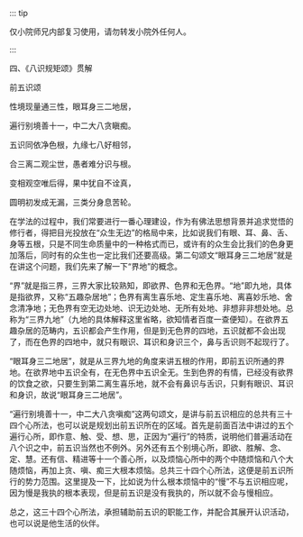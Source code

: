 ::: tip

仅小院师兄内部复习使用，请勿转发小院外任何人。

:::

四、《八识规矩颂》贯解

前五识颂

性境现量通三性，眼耳身三二地居，

遍行别境善十一，中二大八贪瞋痴。

五识同依净色根，九缘七八好相邻，

合三离二观尘世，愚者难分识与根。

变相观空唯后得，果中犹自不诠真，

圆明初发成无漏，三类分身息苦轮。

​         在学法的过程中，我们常要进行一番心理建设，作为有佛法思想背景并追求觉悟的修行者，得把目光投放在“众生无边”的格局中来，比如说我们有眼、耳、鼻、舌、身等五根，只是不同生命质量中的一种格式而已，或许有的众生会比我们的色身更加落后，同时有的众生也一定比我们还要高级。第二句颂文“眼耳身三二地居”就是在讲这个问题，我们先来了解一下“界地”的概念。

​         “界”就是指三界，三界大家比较熟知，即欲界、色界和无色界。“地”即九地，具体是指欲界，又称“五趣杂居地”；色界有离生喜乐地、定生喜乐地、离喜妙乐地、舍念清净地；无色界有空无边处地、识无边处地、无所有处地、非想非非想处地。总称为“三界九地”（九地的具体解释这里省略，欲知情者百度一查便知）。在欲界五趣杂居的范畴内，五识都会产生作用，但是到无色界的四地，五识就都不会出现了，而在色界的四地中，就只有眼识、耳识和身识三个，鼻与舌识则不起现行了。

​         “眼耳身三二地居”，就是从三界九地的角度来讲五根的作用，即前五识所通的界地。在欲界地中五识全有，在无色界中五识全无。生到色界的有情，已经没有欲界的饮食之欲，只要生到第二离生喜乐地，就不会有鼻识与舌识，只剩有眼识、耳识和身识，故说“眼耳身三二地居”。

​         “遍行别境善十一，中二大八贪嗔痴”这两句颂文，是讲与前五识相应的总共有三十四个心所法，也可以说是规划出前五识所在的区域。首先是前面百法中讲过的五个遍行心所，即作意、触、受、想、思，正因为“遍行”的特质，说明他们普遍活动在八个识之中，前五识当然也不例外。另外还有五个别境心所，即欲、胜解、念、定、慧。还有信、精进等十一个善心所，以及烦恼心所中的两个中随烦恼和八个大随烦恼，再加上贪、嗔、痴三大根本烦恼。总共三十四个心所法，这便是前五识所行的势力范围。这里提及一下，比如说为什么根本烦恼中的“慢”不与五识相应呢，因为慢是我执的根本表现，但是前五识是没有我执的，所以就不会与慢相应。

​         总之，这三十四个心所法，承担辅助前五识的职能工作，并配合其展开认识活动，也可以说是他生活的伙伴。